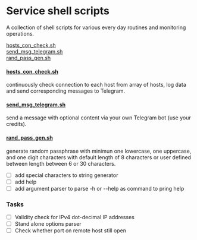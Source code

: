 # Service shell scripts
A collection of shell scripts for various every day routines and monitoring operations.

[hosts_con_check.sh](#hosts_con_checksh)<br>
[send_msg_telegram.sh](#send_msg_telegramsh)<br>
[rand_pass_gen.sh](#rand_pass_gensh)<br>

#### [hosts_con_check.sh](https://github.com/yar83/shell-service-scripts/blob/main/hosts_con_check.sh)
continuously check connection to each host from array of hosts, log data and send corresponding messages to Telegram.
#### [send_msg_telegram.sh](https://github.com/yar83/shell-service-scripts/blob/main/send_msg_telegram.sh)
send a message with optional content via your own Telegram bot (use your credits).
#### [rand_pass_gen.sh](https://github.com/yar83/shell-service-scripts/blob/main/rand_pass_gen.sh)
generate random passphrase with minimun one lowercase, one uppercase, and one digit characters with default length of 8 characters or user defined between length between 6 or 30 characters.
- [ ] add special characters to string generator
- [ ] add help 
- [ ] add argument parser to parse -h or --help as command to pring help

### Tasks
- [ ] Validity check for IPv4 dot-decimal IP addresses
- [ ] Stand alone options parser
- [ ] Check whether port on remote host still open
